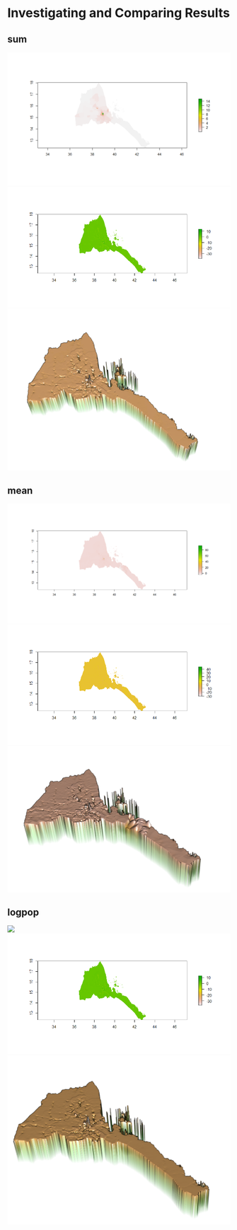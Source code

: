 # Investigating and Comparing Results
## sum
![](pop_sum.png)
![](diff_sum.png)
![](diff_sum3d.png)
## mean
![](pop_mean.png)
![](diff_mean.png)
![](diff_mean3d.png)
## logpop
![](pop_logpop.png)
![](diff_logpop.png)
![](diff_logpop3d.png)
